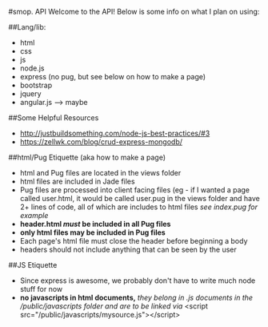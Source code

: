 #smop. API
Welcome to the API! Below is some info on what I plan on using:

##Lang/lib:
* html
* css
* js
* node.js
* express (no pug, but see below on how to make a page)
* bootstrap
* jquery
* angular.js --> maybe

##Some Helpful Resources 
* http://justbuildsomething.com/node-js-best-practices/#3
* https://zellwk.com/blog/crud-express-mongodb/

##html/Pug Etiquette (aka how to make a page)
* html and Pug files are located in the views folder
* html files are included in Jade files
* Pug files are processed into client facing files (eg - if I wanted a page called user.html, it would be called user.pug in the views folder and have 2+ lines of code, all of which are includes to html files *see index.pug for example*
* **header.html *must* be included in all Pug files**
* **only html files may be included in Pug files**
* Each page's html file must close the header before beginning a body
* headers should not include anything that can be seen by the user

##JS Etiquette
* Since express is awesome, we probably don't have to write much node stuff for now
* **no javascripts in html documents,** *they belong in .js documents in the /public/javascripts folder and are to be linked via* \<script src="/public/javascripts/mysource.js">\</script>
